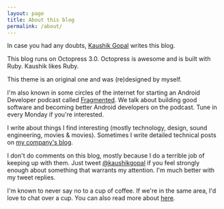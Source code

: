 ```yaml
---
layout: page
title: About this blog
permalink: /about/
---
```


In case you had any doubts, [Kaushik Gopal](https://kaush.co) writes this blog.

This blog runs on Octopress 3.0. Octopress is awesome and is built with Ruby. Kaushik likes Ruby.

This theme is an original one and was (re)designed by myself.

I'm also known in some circles of the internet for starting an Android Developer podcast called [Fragmented](http://fragmentedpodcast.com). We talk about building good software and becoming better Android developers on the podcast. Tune in every Monday if you're interested.

I write about things I find interesting (mostly technology, design, sound engineering, movies & movies). Sometimes I write detailed technical posts on [my company's blog](https://tech.instacart.com/author/kg/).

I don't do comments on this blog, mostly because I do a terrible job of keeping up with them. Just tweet [@kaushikgopal](https://twitter.com/kaushikgopal) if you feel strongly enough about something that warrants my attention. I'm much better with my tweet replies.

I'm known to never say no to a cup of coffee. If we're in the same area, I'd love to chat over a cup. You can also read more about [here](https://kaush.co).
